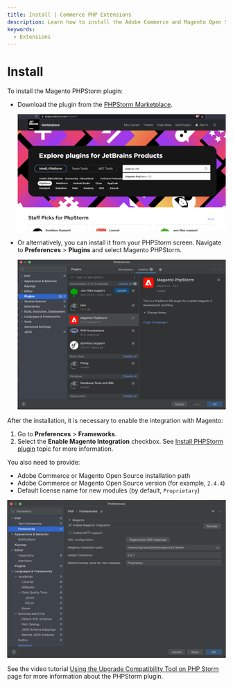 ```yaml
---
title: Install | Commerce PHP Extensions
description: Learn how to install the Adobe Commerce and Magento Open Source PHPStorm plugin.
keywords:
  - Extensions
---
```


# Install

To install the Magento PHPStorm plugin:

*  Download the plugin from the [PHPStorm Marketplace](https://plugins.jetbrains.com/plugin/8024-magento-phpstorm).

   ![](../../_images/best-practices/phpstorm/download-from-jetbrains.png)

*  Or alternatively, you can install it from your PHPStorm screen. Navigate to **Preferences** > **Plugins** and select Magento PHPStorm.

   ![](../../_images/best-practices/phpstorm/install-through-phpstorm.png)

After the installation, it is necessary to enable the integration with Magento:

1. Go to **Preferences** > **Frameworks**.
1. Select the **Enable Magento Integration** checkbox. See [Install PHPStorm plugin](https://github.com/magento/magento2-phpstorm-plugin#installation) topic for more information.

You also need to provide:

*  Adobe Commerce or Magento Open Source installation path
*  Adobe Commerce or Magento Open Source version (for example, `2.4.4`)
*  Default license name for new modules (by default, `Proprietary`)

![](../../_images/best-practices/phpstorm/enable-magento-integration.png)

See the video tutorial [Using the Upgrade Compatibility Tool on PHP Storm](https://experienceleague.adobe.com/en/docs/commerce-learn/tutorials/upgrade/uct-phpstorm) page for more information about the PHPStorm plugin.
